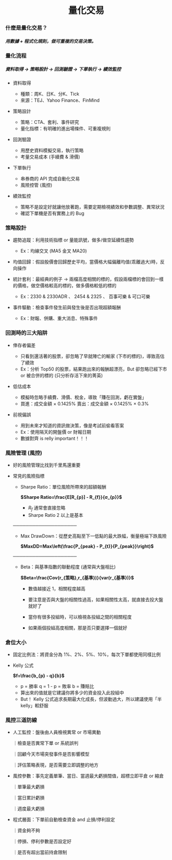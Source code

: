 <h1 align="center">量化交易</h1>

### 什麼是量化交易？

##### 用數據 + 程式化規則，做可重複的交易決策。


### 量化流程

##### 資料取得 → 策略設計 → 回測驗證 → 下單執行 → 績效監控

- 資料取得
    - 種類：周K、日K、分K、Tick
    - 來源：TEJ、Yahoo Finance、FinMind

- 策略設計
    - 策略：CTA、套利、事件研究
    - 量化指標：有明確的進出場條件、可重複規則

- 回測驗證
    - 用歷史資料模擬交易，執行策略
    - 考量交易成本 (手續費 & 滑價)

- 下單執行
    - 串券商的 API 完成自動化交易
    - 風險控管 (風控)

- 績效監控
    - 策略不是設定好就讓他放著跑，需要定期檢視績效和參數調整、異常狀況
    - 確認下單機是否有實務上的 Bug


### 策略設計

- 趨勢追蹤：利用技術指標 or 量能訊號，做多/做空延續性趨勢
    - Ex：均線交叉 (MA5 金叉 MA20)

- 均值回歸：假設股價會回歸歷史平均，當價格大幅偏離均值(乖離過大)時，反向操作

- 統計套利：最經典的例子 → 兩檔高度相關的標的，假設兩檔標的會回到一樣的價格，做空價格較高的標的，做多價格較低的標的
    - Ex：2330 & 2330ADR 、 2454 & 2325 、 百事可樂 & 可口可樂

- 事件驅動：檢查事件發生前與發生後是否出現超額報酬
    - Ex：財報、併購、重大消息、特殊事件

### 回測時的三大陷阱

- 倖存者偏差
    - 只看到還活著的股票，卻忽略了早就陣亡的輸家 (下市的標的)，導致高估了績效
    - Ex：分析 Top50 的股票，結果跑出來的報酬超漂亮，But 卻忽略已經下市 or 被合併的標的 (只分析存活下來的菁英)

- 低估成本
    - 模擬時忽略手續費、滑價、稅金，導致「賺在回測，虧在實盤」
    - 買進：成交金額 × 0.1425%      賣出：成交金額 × 0.1425% × 0.3%

- 前視偏誤
    - 用到未來才知道的資訊做決策，像是考試前偷看答案
    - Ex：使用隔天的開盤價 or 財報日期
    - 數據對齊 is relly important！！！

### 風險管理 (風控)

- 好的風險管理比找到千里馬還重要

- 常見的風險指標
    - Sharpe Ratio：單位風險所帶來的超額報酬

        **$Sharpe Ratio=\frac{E[R_{p}] - R_{f}}{σ_{p}}$**

      - $R_{f}$ 通常會直接忽略
      - Sharpe Ratio 2 以上是基本

    ────────────────────

    - Max DrawDown：從歷史高點至下一低點的最大跌幅，衡量極端下跌風險

        **$MaxDD=Max\left(\frac{P_{peak} - P_{t}}{P_{peak}}\right)$**

    ────────────────────

    - Beta：與基準指數的聯動程度 (通常與大盤相比)

        **$Beta=\frac{Cov(r_{策略},r_{基準})}{var(r_{基準})}$**

        - 數值越接近 1，相關程度越高
        - 要注意是否與大盤的相關性過高，如果相關性太高，就直接去投大盤就好了

        - 當你有很多投組時，可以檢視各投組之間的相關程度
        - 如果兩個投組高度相關，那是否只要選擇一個就好

### 倉位大小

- 固定比例法：將資金分為 1%、2%、5%、10%，每次下單都使用同樣比例

- Kelly 公式

    **$f=\frac{b_{p} - q}{b}$**

    - p = 勝率      q = 1 - p = 敗率        b = 賺賠比
    - 算出來的值就是它建議你將多少的資金投入此投組中
    - But！ Kelly 公式追求長期最大化成長，但波動過大，所以建議使用「半 kelly」較舒服

### 風控三道防線

- 人工監控：盤後由人員檢視異常 or 市場異動

    ｜檢查是否異常下單 or 系統誤判

    ｜回顧今天市場突發事件是否影響模型

    ｜評估策略表現，是否需要立即調整的地方

- 風控參數：事先定義單筆、當日、當週最大虧損闊值，超標立即平倉 or 縮倉

    ｜單筆最大虧損

    ｜當日累計虧損

    ｜週度最大虧損

- 程式層面：下單前自動檢查資金 and 止損/停利設定

    ｜資金夠不夠

    ｜停損、停利參數是否設定好
    
    ｜是否有超出當前持倉限制